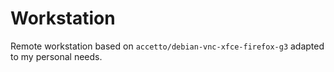 # Workstation
Remote workstation based on `accetto/debian-vnc-xfce-firefox-g3` adapted to my personal needs.
